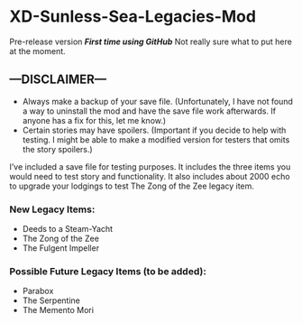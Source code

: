 # XD-Sunless-Sea-Legacies-Mod
Pre-release version
***First time using GitHub***
Not really sure what to put here at the moment.

## —DISCLAIMER—
- Always make a backup of your save file. (Unfortunately, I have not found a way to uninstall the mod and have the save file work afterwards. If anyone has a fix for this, let me know.)
- Certain stories may have spoilers. (Important if you decide to help with testing. I might be able to make a modified version for testers that omits the story spoilers.)

I’ve included a save file for testing purposes. It includes the three items you would need to test story and functionality. It also includes about 2000 echo to upgrade your lodgings to test The Zong of the Zee legacy item.

### New Legacy Items:
- Deeds to a Steam-Yacht
- The Zong of the Zee
- The Fulgent Impeller

### Possible Future Legacy Items (to be added):
- Parabox
- The Serpentine
- The Memento Mori
